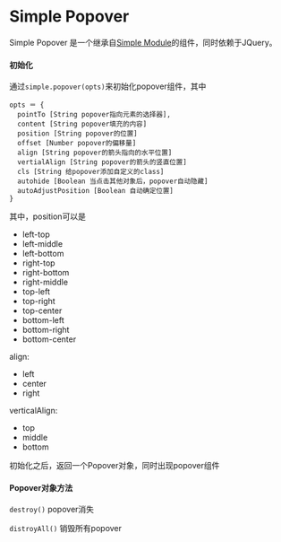 # Simple Popover

Simple Popover 是一个继承自[Simple Module](https://github.com/mycolorway/simple-module)的组件，同时依赖于JQuery。

#### 初始化
通过`simple.popover(opts)`来初始化popover组件，其中

```
opts ＝ {
  pointTo [String popover指向元素的选择器],
  content [String popover填充的内容]
  position [String popover的位置]
  offset [Number popover的偏移量]
  align [String popover的箭头指向的水平位置]
  vertialAlign [String popover的箭头的竖直位置]
  cls [String 给popover添加自定义的class]
  autohide [Boolean 当点击其他对象后，popover自动隐藏]
  autoAdjustPosition [Boolean 自动确定位置]
}
```
其中，position可以是

- left-top
- left-middle
- left-bottom
- right-top
- right-bottom
- right-middle
- top-left
- top-right
- top-center
- bottom-left
- bottom-right
- bottom-center

align:

- left
- center
- right

verticalAlign:

- top
- middle
- bottom

初始化之后，返回一个Popover对象，同时出现popover组件

#### Popover对象方法

`destroy()` popover消失

`distroyAll()` 销毁所有popover